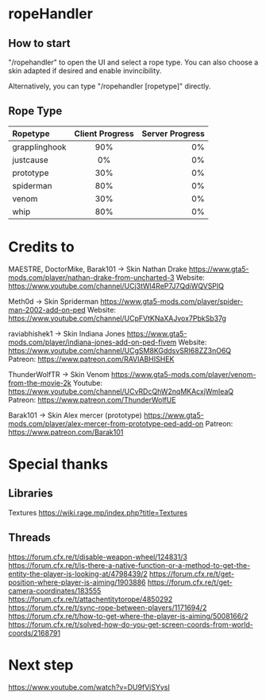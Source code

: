 # ropeHandler

## How to start

"/ropehandler" to open the UI and select a rope type. You can also choose a skin adapted if desired and enable invincibility.

Alternatively, you can type "/ropehandler [ropetype]" directly.

## Rope Type

| Ropetype      | Client Progress | Server Progress |
|:------------- | :--------------:| ---------------:|
| grapplinghook | 90%             | 0%              |
| justcause     | 0%              | 0%              |
| prototype     | 30%             | 0%              |
| spiderman     | 80%             | 0%              |
| venom         | 30%             | 0%              |
| whip          | 80%             | 0%              |


# Credits to

MAESTRE, DoctorMike, Barak101 -> Skin Nathan Drake
https://www.gta5-mods.com/player/nathan-drake-from-uncharted-3
Website: https://www.youtube.com/channel/UCj3tWl4ReP7J7QdiWQVSPIQ

Meth0d -> Skin Spriderman
https://www.gta5-mods.com/player/spider-man-2002-add-on-ped
Website: https://www.youtube.com/channel/UCpFVtKNaXAJvox7PbkSb37g

raviabhishek1 -> Skin Indiana Jones
https://www.gta5-mods.com/player/indiana-jones-add-on-ped-fivem
Website: https://www.youtube.com/channel/UCgSM8KGddsvSRI68ZZ3nO6Q
Patreon: https://www.patreon.com/RAVIABHISHEK

ThunderWolfTR -> Skin Venom
https://www.gta5-mods.com/player/venom-from-the-movie-2k
Youtube: https://www.youtube.com/channel/UCvRDcQhW2nqMKAcxjWmIeaQ
Patreon: https://www.patreon.com/ThunderWolfUE

Barak101 -> Skin Alex mercer (prototype)
https://www.gta5-mods.com/player/alex-mercer-from-prototype-ped-add-on
Patreon: https://www.patreon.com/Barak101

# Special thanks

## Libraries

Textures https://wiki.rage.mp/index.php?title=Textures

## Threads

https://forum.cfx.re/t/disable-weapon-wheel/124831/3
https://forum.cfx.re/t/is-there-a-native-function-or-a-method-to-get-the-entity-the-player-is-looking-at/4798439/2
https://forum.cfx.re/t/get-position-where-player-is-aiming/1903886
https://forum.cfx.re/t/get-camera-coordinates/183555
https://forum.cfx.re/t/attachentitytorope/4850292
https://forum.cfx.re/t/sync-rope-between-players/1171694/2
https://forum.cfx.re/t/how-to-get-where-the-player-is-aiming/5008166/2
https://forum.cfx.re/t/solved-how-do-you-get-screen-coords-from-world-coords/2168791

# Next step

https://www.youtube.com/watch?v=DU9fVjSYysI
